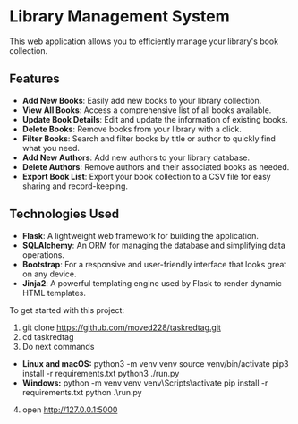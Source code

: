 # Library Management System 

This web application allows you to efficiently manage your library's book collection.

## Features 

- **Add New Books**: Easily add new books to your library collection.
- **View All Books**: Access a comprehensive list of all books available.
- **Update Book Details**: Edit and update the information of existing books.
- **Delete Books**: Remove books from your library with a click.
- **Filter Books**: Search and filter books by title or author to quickly find what you need.
- **Add New Authors**: Add new authors to your library database.
- **Delete Authors**: Remove authors and their associated books as needed.
- **Export Book List**: Export your book collection to a CSV file for easy sharing and record-keeping.

## Technologies Used 

- **Flask**: A lightweight web framework for building the application.
- **SQLAlchemy**: An ORM for managing the database and simplifying data operations.
- **Bootstrap**: For a responsive and user-friendly interface that looks great on any device.
- **Jinja2**: A powerful templating engine used by Flask to render dynamic HTML templates.

To get started with this project:

1. git clone https://github.com/moved228/taskredtag.git
2. cd taskredtag
3. Do next commands
- **Linux and macOS:**
python3 -m venv venv
source venv/bin/activate
pip3 install -r requirements.txt
python3 ./run.py
- **Windows:**
python -m venv venv
venv\Scripts\activate
pip install -r requirements.txt
python .\run.py
4. open http://127.0.0.1:5000
